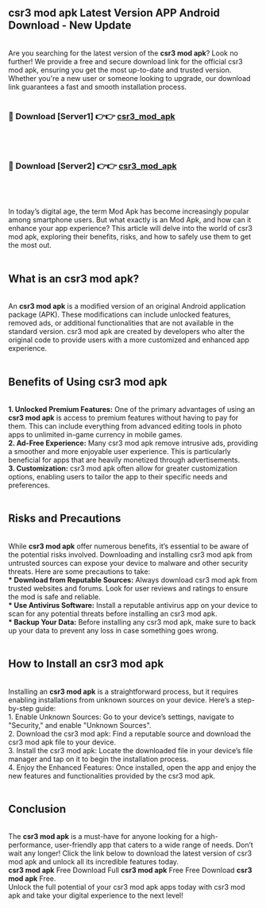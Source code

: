 ## csr3 mod apk Latest Version APP Android Download - New Update
<br>
Are you searching for the latest version of the <strong>csr3 mod apk</strong>? Look no further! We provide a free and secure download link for the official csr3 mod apk, ensuring you get the most up-to-date and trusted version. Whether you're a new user or someone looking to upgrade, our download link guarantees a fast and smooth installation process.
<br>
<br>
<h3>🔴 Download [Server1] 👉👉 <a href="https://modyolo.store/csr3+mod+apk">csr3_mod_apk</a></h3><br>
<br>
<h3>🔴 Download [Server2] 👉👉 <a href="https://modyolo.store/csr3+mod+apk">csr3_mod_apk</a></h3><br>
<br>
<br>
In today’s digital age, the term Mod Apk has become increasingly popular among smartphone users. But what exactly is an Mod Apk, and how can it enhance your app experience? This article will delve into the world of csr3 mod apk, exploring their benefits, risks, and how to safely use them to get the most out.
<br>
<br>
<h2>What is an csr3 mod apk?</h2>
<br>
An <strong>csr3 mod apk</strong> is a modified version of an original Android application package (APK). These modifications can include unlocked features, removed ads, or additional functionalities that are not available in the standard version. csr3 mod apk are created by developers who alter the original code to provide users with a more customized and enhanced app experience.
<br>
<br>
<h2>Benefits of Using csr3 mod apk</h2>
<br>
<strong> 1. Unlocked Premium Features:</strong> One of the primary advantages of using an <strong>csr3 mod apk</strong> is access to premium features without having to pay for them. This can include everything from advanced editing tools in photo apps to unlimited in-game currency in mobile games.
<br>
<strong> 2. Ad-Free Experience:</strong> Many csr3 mod apk remove intrusive ads, providing a smoother and more enjoyable user experience. This is particularly beneficial for apps that are heavily monetized through advertisements.
<br>
<strong> 3. Customization:</strong> csr3 mod apk often allow for greater customization options, enabling users to tailor the app to their specific needs and preferences.
<br>
<br>
<h2>Risks and Precautions</h2>
<br>
While <strong>csr3 mod apk</strong> offer numerous benefits, it’s essential to be aware of the potential risks involved. Downloading and installing csr3 mod apk from untrusted sources can expose your device to malware and other security threats. Here are some precautions to take:
<br>
<strong> * Download from Reputable Sources:</strong> Always download csr3 mod apk from trusted websites and forums. Look for user reviews and ratings to ensure the mod is safe and reliable.
<br>
<strong> * Use Antivirus Software:</strong> Install a reputable antivirus app on your device to scan for any potential threats before installing an csr3 mod apk.
<br>
<strong> * Backup Your Data:</strong> Before installing any csr3 mod apk, make sure to back up your data to prevent any loss in case something goes wrong.
<br>
<br>
<h2>How to Install an csr3 mod apk</h2>
<br>
Installing an <strong>csr3 mod apk</strong> is a straightforward process, but it requires enabling installations from unknown sources on your device. Here’s a step-by-step guide:
<br>
 1. Enable Unknown Sources: Go to your device’s settings, navigate to "Security," and enable "Unknown Sources".
<br>
 2. Download the csr3 mod apk: Find a reputable source and download the csr3 mod apk file to your device.
<br>
 3. Install the csr3 mod apk: Locate the downloaded file in your device’s file manager and tap on it to begin the installation process.
<br>
 4. Enjoy the Enhanced Features: Once installed, open the app and enjoy the new features and functionalities provided by the csr3 mod apk.
<br>
<br>
<h2><strong>Conclusion</strong></h2>
<br>
The <strong>csr3 mod apk</strong> is a must-have for anyone looking for a high-performance, user-friendly app that caters to a wide range of needs. Don’t wait any longer! Click the link below to download the latest version of csr3 mod apk and unlock all its incredible features today.
<br>
<strong>csr3 mod apk</strong> Free Download Full <strong>csr3 mod apk</strong> Free Free Download <strong>csr3 mod apk</strong> Free.
<br>
Unlock the full potential of your csr3 mod apk apps today with csr3 mod apk and take your digital experience to the next level!